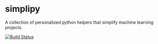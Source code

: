 # simplipy

A collection of personalized python helpers that simplify machine
learning projects.

[![Build Status](https://travis-ci.org/windisch/simpipy.svg?branch=master)](https://travis-ci.org/windisch/simplipy)


